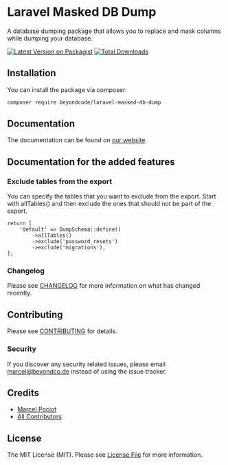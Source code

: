 # Laravel Masked DB Dump

A database dumping package that allows you to replace and mask columns while dumping your database.

[![Latest Version on Packagist](https://img.shields.io/packagist/v/beyondcode/laravel-masked-db-dump.svg?style=flat-square)](https://packagist.org/packages/beyondcode/laravel-masked-db-dump)
[![Total Downloads](https://img.shields.io/packagist/dt/beyondcode/laravel-masked-db-dump.svg?style=flat-square)](https://packagist.org/packages/beyondcode/laravel-masked-db-dump)

## Installation

You can install the package via composer:

```bash
composer require beyondcode/laravel-masked-db-dump
```

## Documentation

The documentation can be found on [our website](https://beyondco.de/docs/laravel-masked-db-dump).

## Documentation for the added features

### Exclude tables from the export

You can specify the tables that you want to exclude from the export. Start with allTables() and then exclude the ones that should not be part of the export.

```
return [
    'default' => DumpSchema::define()
        ->allTables()
        ->exclude('password_resets')
        ->exclude('migrations'),
];
```



### Changelog

Please see [CHANGELOG](CHANGELOG.md) for more information on what has changed recently.

## Contributing

Please see [CONTRIBUTING](CONTRIBUTING.md) for details.

### Security

If you discover any security related issues, please email marcel@beyondco.de instead of using the issue tracker.

## Credits

- [Marcel Pociot](https://github.com/mpociot)
- [All Contributors](../../contributors)

## License

The MIT License (MIT). Please see [License File](LICENSE.md) for more information.
